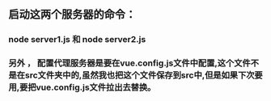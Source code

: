 ## 启动这两个服务器的命令：

### node server1.js  和  node server2.js


### 另外 ， 配置代理服务器是要在vue.config.js文件中配置,这个文件不是在src文件夹中的,虽然我也把这个文件保存到src中,但是如果下次要用,要把vue.config.js文件拉出去替换。